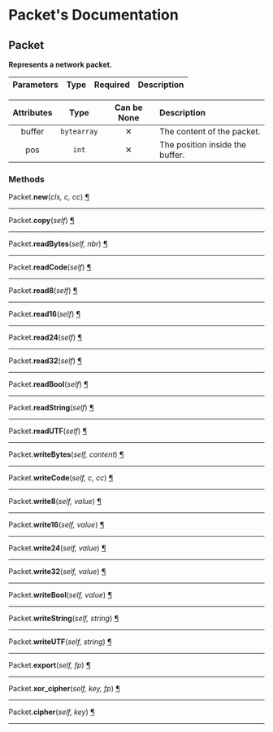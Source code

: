 # Packet's Documentation

## Packet
**Represents a network packet.**

| Parameters | Type | Required | Description |
| :-: | :-: | :-: | :-- |

| Attributes | Type | Can be None | Description |
| :-: | :-: | :-: | :-- |
| buffer | `bytearray` | ✕ |  The content of the packet. |
| pos | `int` | ✕ |  The position inside the buffer. |


### Methods
Packet.**new**(_cls, c, cc_) <a id="Packet.new" href="#Packet.new">¶</a>
>
>
---

Packet.**copy**(_self_) <a id="Packet.copy" href="#Packet.copy">¶</a>
>
>
---

Packet.**readBytes**(_self, nbr_) <a id="Packet.readBytes" href="#Packet.readBytes">¶</a>
>
>
---

Packet.**readCode**(_self_) <a id="Packet.readCode" href="#Packet.readCode">¶</a>
>
>
---

Packet.**read8**(_self_) <a id="Packet.read8" href="#Packet.read8">¶</a>
>
>
---

Packet.**read16**(_self_) <a id="Packet.read16" href="#Packet.read16">¶</a>
>
>
---

Packet.**read24**(_self_) <a id="Packet.read24" href="#Packet.read24">¶</a>
>
>
---

Packet.**read32**(_self_) <a id="Packet.read32" href="#Packet.read32">¶</a>
>
>
---

Packet.**readBool**(_self_) <a id="Packet.readBool" href="#Packet.readBool">¶</a>
>
>
---

Packet.**readString**(_self_) <a id="Packet.readString" href="#Packet.readString">¶</a>
>
>
---

Packet.**readUTF**(_self_) <a id="Packet.readUTF" href="#Packet.readUTF">¶</a>
>
>
---

Packet.**writeBytes**(_self, content_) <a id="Packet.writeBytes" href="#Packet.writeBytes">¶</a>
>
>
---

Packet.**writeCode**(_self, c, cc_) <a id="Packet.writeCode" href="#Packet.writeCode">¶</a>
>
>
---

Packet.**write8**(_self, value_) <a id="Packet.write8" href="#Packet.write8">¶</a>
>
>
---

Packet.**write16**(_self, value_) <a id="Packet.write16" href="#Packet.write16">¶</a>
>
>
---

Packet.**write24**(_self, value_) <a id="Packet.write24" href="#Packet.write24">¶</a>
>
>
---

Packet.**write32**(_self, value_) <a id="Packet.write32" href="#Packet.write32">¶</a>
>
>
---

Packet.**writeBool**(_self, value_) <a id="Packet.writeBool" href="#Packet.writeBool">¶</a>
>
>
---

Packet.**writeString**(_self, string_) <a id="Packet.writeString" href="#Packet.writeString">¶</a>
>
>
---

Packet.**writeUTF**(_self, string_) <a id="Packet.writeUTF" href="#Packet.writeUTF">¶</a>
>
>
---

Packet.**export**(_self, fp_) <a id="Packet.export" href="#Packet.export">¶</a>
>
>
---

Packet.**xor\_cipher**(_self, key, fp_) <a id="Packet.xor_cipher" href="#Packet.xor_cipher">¶</a>
>
>
---

Packet.**cipher**(_self, key_) <a id="Packet.cipher" href="#Packet.cipher">¶</a>
>
>
---

